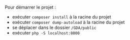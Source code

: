 Pour démarrer le projet :

- exécuter `composer install` à la racine du projet  
- exécuter `composer dump-autoload` à la racine du projet  
- se déplacer dans le dossier `/GDA/public`  
- exécuter `php -S localhost:8000`
